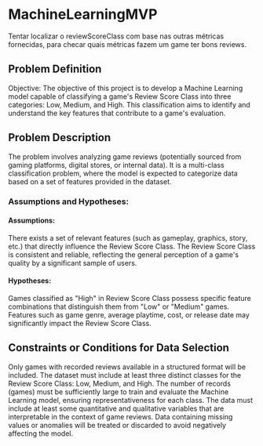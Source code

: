 # MachineLearningMVP


Tentar localizar o reviewScoreClass com base nas outras métricas fornecidas, para checar quais métricas fazem um game ter bons reviews.


## Problem Definition
Objective:
The objective of this project is to develop a Machine Learning model capable of classifying a game's Review Score Class into three categories: Low, Medium, and High. This classification aims to identify and understand the key features that contribute to a game's evaluation.

## Problem Description
The problem involves analyzing game reviews (potentially sourced from gaming platforms, digital stores, or internal data). It is a multi-class classification problem, where the model is expected to categorize data based on a set of features provided in the dataset.

### Assumptions and Hypotheses:

#### Assumptions:

There exists a set of relevant features (such as gameplay, graphics, story, etc.) that directly influence the Review Score Class.
The Review Score Class is consistent and reliable, reflecting the general perception of a game's quality by a significant sample of users.

#### Hypotheses:

Games classified as "High" in Review Score Class possess specific feature combinations that distinguish them from "Low" or "Medium" games.
Features such as game genre, average playtime, cost, or release date may significantly impact the Review Score Class.


## Constraints or Conditions for Data Selection
Only games with recorded reviews available in a structured format will be included.
The dataset must include at least three distinct classes for the Review Score Class: Low, Medium, and High.
The number of records (games) must be sufficiently large to train and evaluate the Machine Learning model, ensuring representativeness for each class.
The data must include at least some quantitative and qualitative variables that are interpretable in the context of game reviews.
Data containing missing values or anomalies will be treated or discarded to avoid negatively affecting the model.
